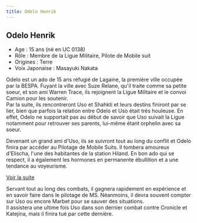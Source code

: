 ```yaml
---
title: Odelo Henrik
---
```


Odelo Henrik
------------





* Age : 15 ans (né en UC 0138)
* Rôle : Membre de la Ligue Militaire, Pilote de Mobile suit
* Origines : Terre
* Voix Japonaise : Masayuki Nakata


Odelo est un ado de 15 ans réfugié de Lagaine, la première ville occupée par la BESPA. Fuyant la ville avec Suze Relane, qu'il traite comme sa petite soeur, et son ami Warren Trace, ils rejoignent la Ligue Militaire et le convoi Camion pour les soutenir.   
Par la suite, ils rencontreront Uso et Shahkti et leurs destins finiront par se lier, bien que parfois la relation entre Odelo et Uso était très houleuse. En effet, Odelo ne supportait pas au début de savoir que Uso suivait la Ligue notamment pour retrouver ses parents, lui-même étant orphelin avec sa soeur.


Devenant un grand ami d'Uso, ils se suivront tout au long du conflit et Odelo finira par accéder au Pilotage de Mobile Suits. Il tombera amoureux d'Elischa, l'une des habitantes de la station Hiland. En bon ado qui se respect, il a également les hormones en permanente ébullition et a une tendance au voyeurisme.


[Voir la suite](javascript:spoiler();)


Servant tout au long des combats, il gagnera rapidement en expérience et en savoir faire dans le pilotage de MS. Néanmoins, il devra souvent compter sur Uso ou encore Marbet pour se sauver des situations.   
Il assistera une ultime fois Uso dans son dernier combat contre Cronicle et Katejina, mais il finira tué par cette dernière.


